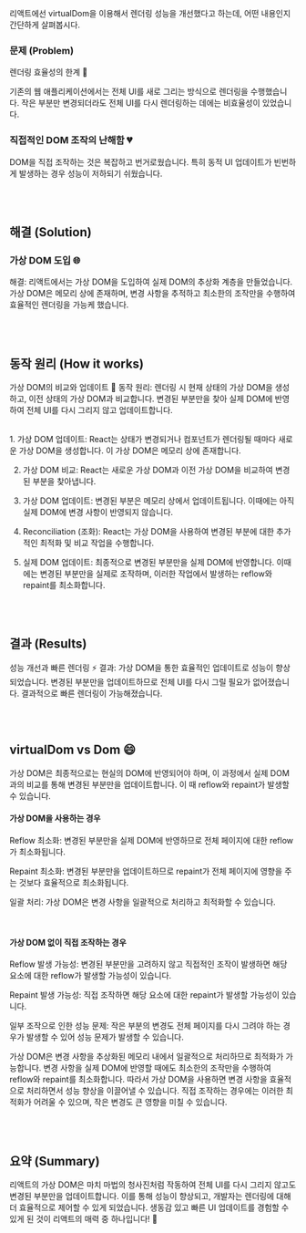 리액트에선 virtualDom을 이용해서 렌더링 성능을 개선했다고 하는데, 어떤 내용인지 간단하게 살펴봅시다.


### 문제 (Problem)
렌더링 효율성의 한계 🚀

기존의 웹 애플리케이션에서는 전체 UI를 새로 그리는 방식으로 렌더링을 수행했습니다. 작은 부분만 변경되더라도 전체 UI를 다시 렌더링하는 데에는 비효율성이 있었습니다.

### 직접적인 DOM 조작의 난해함 💔

DOM을 직접 조작하는 것은 복잡하고 번거로웠습니다. 
특히 동적 UI 업데이트가 빈번하게 발생하는 경우 성능이 저하되기 쉬웠습니다.

<br/>
<br/>


## 해결 (Solution)

### 가상 DOM 도입 🌐
해결: 리액트에서는 가상 DOM을 도입하여 실제 DOM의 추상화 계층을 만들었습니다. 
가상 DOM은 메모리 상에 존재하며, 변경 사항을 추적하고 최소한의 조작만을 수행하여 효율적인 렌더링을 가능케 했습니다.

<br/>
<br/>


## 동작 원리 (How it works)

가상 DOM의 비교와 업데이트 🔄
동작 원리: 렌더링 시 현재 상태의 가상 DOM을 생성하고, 이전 상태의 가상 DOM과 비교합니다. 변경된 부분만을 찾아 실제 DOM에 반영하여 전체 UI를 다시 그리지 않고 업데이트합니다.

<br/>
1. 가상 DOM 업데이트: React는 상태가 변경되거나 컴포넌트가 렌더링될 때마다 새로운 가상 DOM을 생성합니다. 이 가상 DOM은 메모리 상에 존재합니다.

2. 가상 DOM 비교: React는 새로운 가상 DOM과 이전 가상 DOM을 비교하여 변경된 부분을 찾아냅니다.

3. 가상 DOM 업데이트: 변경된 부분은 메모리 상에서 업데이트됩니다. 이때에는 아직 실제 DOM에 변경 사항이 반영되지 않습니다.

4. Reconciliation (조화): React는 가상 DOM을 사용하여 변경된 부분에 대한 추가적인 최적화 및 비교 작업을 수행합니다.

5. 실제 DOM 업데이트: 최종적으로 변경된 부분만을 실제 DOM에 반영합니다. 이때에는 변경된 부분만을 실제로 조작하며, 
이러한 작업에서 발생하는 reflow와 repaint를 최소화합니다.




<br/>
<br/>

## 결과 (Results)
성능 개선과 빠른 렌더링 ⚡
결과: 가상 DOM을 통한 효율적인 업데이트로 성능이 향상되었습니다. 
변경된 부분만을 업데이트하므로 전체 UI를 다시 그릴 필요가 없어졌습니다. 
결과적으로 빠른 렌더링이 가능해졌습니다.

<br/>
<br/>



## virtualDom vs Dom 😄


가상 DOM은 최종적으로는 현실의 DOM에 반영되어야 하며, 이 과정에서 실제 DOM과의 비교를 통해 변경된 부분만을 업데이트합니다. 이 때 reflow와 repaint가 발생할 수 있습니다.

#### 가상 DOM을 사용하는 경우

Reflow 최소화: 변경된 부분만을 실제 DOM에 반영하므로 전체 페이지에 대한 reflow가 최소화됩니다.

Repaint 최소화: 변경된 부분만을 업데이트하므로 repaint가 전체 페이지에 영향을 주는 것보다 효율적으로 최소화됩니다.

일괄 처리: 가상 DOM은 변경 사항을 일괄적으로 처리하고 최적화할 수 있습니다.


<br/>

#### 가상 DOM 없이 직접 조작하는 경우

Reflow 발생 가능성: 변경된 부분만을 고려하지 않고 직접적인 조작이 발생하면 해당 요소에 대한 reflow가 발생할 가능성이 있습니다.

Repaint 발생 가능성: 직접 조작하면 해당 요소에 대한 repaint가 발생할 가능성이 있습니다.

일부 조작으로 인한 성능 문제: 작은 부분의 변경도 전체 페이지를 다시 그려야 하는 경우가 발생할 수 있어 성능 문제가 발생할 수 있습니다.


가상 DOM은 변경 사항을 추상화된 메모리 내에서 일괄적으로 처리하므로 최적화가 가능합니다. 변경 사항을 실제 DOM에 반영할 때에도 최소한의 조작만을 수행하여 reflow와 repaint를 최소화합니다. 따라서 가상 DOM을 사용하면 변경 사항을 효율적으로 처리하면서 성능 향상을 이끌어낼 수 있습니다. 직접 조작하는 경우에는 이러한 최적화가 어려울 수 있으며, 작은 변경도 큰 영향을 미칠 수 있습니다.

<br/>
<br/>

## 요약 (Summary)
리액트의 가상 DOM은 마치 마법의 청사진처럼 작동하여 전체 UI를 다시 그리지 않고도 변경된 부분만을 업데이트합니다. 
이를 통해 성능이 향상되고, 개발자는 렌더링에 대해 더 효율적으로 제어할 수 있게 되었습니다. 생동감 있고 빠른 UI 업데이트를 경험할 수 있게 된 것이 리액트의 매력 중 하나입니다! 🚀
